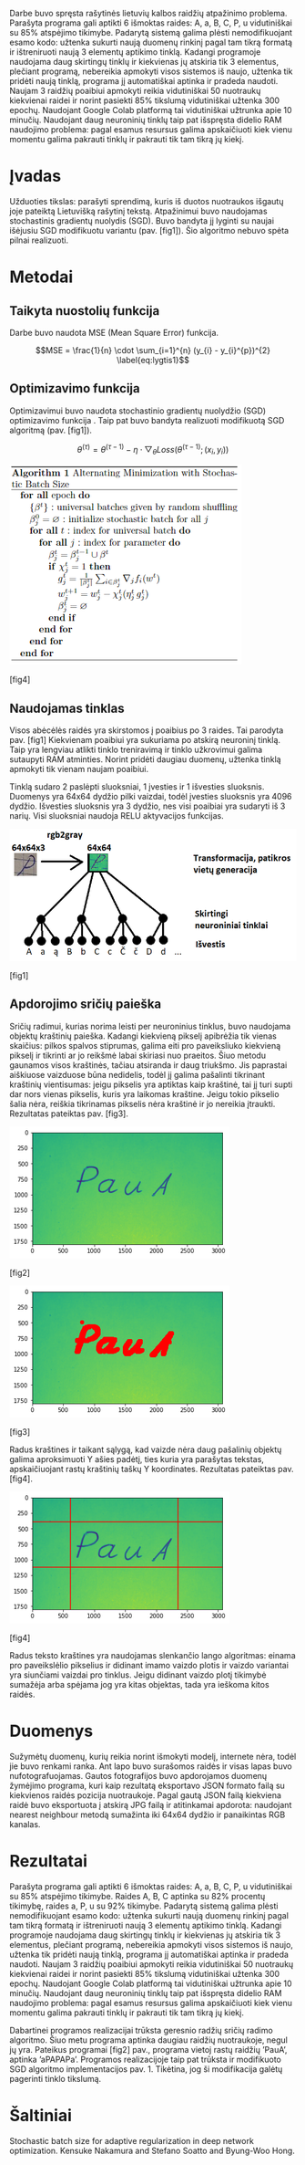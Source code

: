 
Darbe buvo spręsta rašytinės lietuvių kalbos raidžių atpažinimo
problema. Parašyta programa gali aptikti 6 išmoktas raides: A, a, B, C,
P, u vidutiniškai su 85% atspėjimo tikimybe. Padarytą sistemą galima
plėsti nemodifikuojant esamo kodo: užtenka sukurti naują duomenų rinkinį
pagal tam tikrą formatą ir ištreniruoti naują 3 elementų aptikimo
tinklą. Kadangi programoje naudojama daug skirtingų tinklų ir kiekvienas
jų atskiria tik 3 elementus, plečiant programą, nebereikia apmokyti
visos sistemos iš naujo, užtenka tik pridėti naują tinklą, programa jį
automatiškai aptinka ir pradeda naudoti. Naujam 3 raidžių poaibiui
apmokyti reikia vidutiniškai 50 nuotraukų kiekvienai raidei ir norint
pasiekti 85% tikslumą vidutiniškai užtenka 300 epochų. Naudojant Google
Colab platformą tai vidutiniškai užtrunka apie 10 minučių. Naudojant
daug neuroninių tinklų taip pat išspręsta didelio RAM naudojimo
problema: pagal esamus resursus galima apskaičiuoti kiek vienu momentu
galima pakrauti tinklų ir pakrauti tik tam tikrą jų kiekį.

Įvadas
======

Užduoties tikslas: parašyti sprendimą, kuris iš duotos nuotraukos
išgautų joje pateiktą Lietuvišką rašytinį tekstą. Atpažinimui buvo
naudojamas stochastinis gradientų nuolydis (SGD). Buvo bandyta jį
lyginti su naujai išėjusiu SGD modifikuotu variantu (pav.  [fig1]). Šio
algoritmo nebuvo spėta pilnai realizuoti.

Metodai
=======

Taikyta nuostolių funkcija
--------------------------

Darbe buvo naudota MSE (Mean Square Error) funkcija.  

$$MSE = \frac{1}{n} \cdot \sum_{i=1}^{n} (y_{i} - y_{i}^{p})^{2}
\label{eq:lygtis1}$$

Optimizavimo funkcija
---------------------

Optimizavimui buvo naudota stochastinio gradientų nuolydžio (SGD)
optimizavimo funkcija  . Taip pat buvo bandyta realizuoti modifikuotą
SGD algoritmą (pav.  [fig1]).

$$\theta^{(\tau)} = \theta^{(\tau - 1)} - \eta \cdot \bigtriangledown_{\theta} Loss(\theta^{(\tau - 1)};(x_{i}, y_{i}))
\label{eq:lygtis2}$$

![image](https://github.com/PauliusMilmantas/Lithuanian_OCR/blob/master/Darbas/images/2.png)

[fig4]

Naudojamas tinklas
------------------

Visos abėcėlės raidės yra skirstomos į poaibius po 3 raides. Tai
parodyta pav.  [fig1] Kiekvienam poaibiui yra sukuriama po atskirą
neuroninį tinklą. Taip yra lengviau atlikti tinklo treniravimą ir tinklo
užkrovimui galima sutaupyti RAM atminties. Norint pridėti daugiau
duomenų, užtenka tinklą apmokyti tik vienam naujam poaibiui.

Tinklą sudaro 2 paslėpti sluoksniai, 1 įvesties ir 1 išvesties
sluoksnis. Duomenys yra 64x64 dydžio pilki vaizdai, todėl įvesties
sluoksnis yra 4096 dydžio. Išvesties sluoksnis yra 3 dydžio, nes visi
poaibiai yra sudaryti iš 3 narių. Visi sluoksniai naudoja RELU
aktyvacijos funkcijas.

![image](https://github.com/PauliusMilmantas/Lithuanian_OCR/blob/master/Darbas/images/1.png)

[fig1]

Apdorojimo sričių paieška
-------------------------

Sričių radimui, kurias norima leisti per neuroninius tinklus, buvo
naudojama objektų kraštinių paieška. Kadangi kiekvieną pikselį apibrėžia
tik vienas skaičius: pilkos spalvos stiprumas, galima eiti pro
paveiksliuko kiekvieną pikselį ir tikrinti ar jo reikšmė labai skiriasi
nuo praeitos. Šiuo metodu gaunamos visos kraštinės, tačiau atsiranda ir
daug triukšmo. Jis paprastai aiškiuose vaizduose būna nedidelis, todėl
jį galima pašalinti tikrinant kraštinių vientisumas: jeigu pikselis yra
aptiktas kaip kraštinė, tai jį turi supti dar nors vienas pikselis,
kuris yra laikomas kraštine. Jeigu tokio pikselio šalia nėra, reiškia
tikrinamas pikselis nėra kraštinė ir jo nereikia įtraukti. Rezultatas
pateiktas pav. [fig3].

![image](https://github.com/PauliusMilmantas/Lithuanian_OCR/blob/master/Darbas/images/before.png)

[fig2]

![image](https://github.com/PauliusMilmantas/Lithuanian_OCR/blob/master/Darbas/images/after.png)

[fig3]

Radus kraštines ir taikant sąlygą, kad vaizde nėra daug pašalinių
objektų galima aproksimuoti Y ašies padėtį, ties kuria yra parašytas
tekstas, apskaičiuojant rastų kraštinių taškų Y koordinates. Rezultatas
pateiktas pav.  [fig4].

![image](https://github.com/PauliusMilmantas/Lithuanian_OCR/blob/master/Darbas/images/aprox.png)

[fig4]

Radus teksto kraštines yra naudojamas slenkančio lango algoritmas:
einama pro paveikslėlio pikselius ir didinant imamo vaizdo plotis ir
vaizdo variantai yra siunčiami vaizdai pro tinklus. Jeigu didinant
vaizdo plotį tikimybė sumažėja arba spėjama jog yra kitas objektas, tada
yra ieškoma kitos raidės.

Duomenys
========

Sužymėtų duomenų, kurių reikia norint išmokyti modelį, internete nėra,
todėl jie buvo renkami ranka. Ant lapo buvo surašomos raidės ir visas
lapas buvo nufotografuojamas. Gautos fotografijos buvo apdorojamos
duomenų žymėjimo programa, kuri kaip rezultatą eksportavo JSON formato
failą su kiekvienos raidės pozicija nuotraukoje. Pagal gautą JSON failą
kiekviena raidė buvo eksportuota į atskirą JPG failą ir atitinkamai
apdorota: naudojant nearest neighbour metodą sumažinta iki 64x64 dydžio
ir panaikintas RGB kanalas.

Rezultatai
==========

Parašyta programa gali aptikti 6 išmoktas raides: A, a, B, C, P, u
vidutiniškai su 85% atspėjimo tikimybe. Raides A, B, C aptinka su 82%
procentų tikimybę, raides a, P, u su 92% tikimybe. Padarytą sistemą
galima plėsti nemodifikuojant esamo kodo: užtenka sukurti naują duomenų
rinkinį pagal tam tikrą formatą ir ištreniruoti naują 3 elementų
aptikimo tinklą. Kadangi programoje naudojama daug skirtingų tinklų ir
kiekvienas jų atskiria tik 3 elementus, plečiant programą, nebereikia
apmokyti visos sistemos iš naujo, užtenka tik pridėti naują tinklą,
programa jį automatiškai aptinka ir pradeda naudoti. Naujam 3 raidžių
poaibiui apmokyti reikia vidutiniškai 50 nuotraukų kiekvienai raidei ir
norint pasiekti 85% tikslumą vidutiniškai užtenka 300 epochų. Naudojant
Google Colab platformą tai vidutiniškai užtrunka apie 10 minučių.
Naudojant daug neuroninių tinklų taip pat išspręsta didelio RAM
naudojimo problema: pagal esamus resursus galima apskaičiuoti kiek vienu
momentu galima pakrauti tinklų ir pakrauti tik tam tikrą jų kiekį.

Dabartinei programos realizacijai trūksta geresnio radžių sričių radimo
algoritmo. Šiuo metu programa aptinka daugiau raidžių nuotraukoje, negul
jų yra. Pateikus programai  [fig2] pav., programa vietoj rastų raidžių
’PauA’, aptinka ’aPAPAPa’. Programos realizacijoje taip pat trūksta ir
modifikuoto SGD algoritmo implementacijos pav. 1. Tikėtina, jog ši
modifikacija galėtų pagerinti tinklo tikslumą.

Šaltiniai
=========

Stochastic batch size for adaptive regularization in deep network
optimization. Kensuke Nakamura and Stefano Soatto and Byung-Woo Hong.
